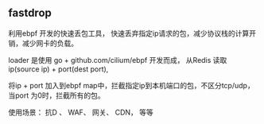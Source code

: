 ## fastdrop

利用ebpf 开发的快速丢包工具， 快速丢弃指定ip请求的包，减少协议栈的计算开销，减少网卡的负载。

loader 是使用 go +  github.com/cilium/ebpf 开发而成， 从Redis 读取 ip(source ip) + port(dest port), 

将ip + port 加入到ebpf map中，拦截指定ip到本机端口的包，不区分tcp/udp， 当port 为0时，拦截所有的包。


使用场景： 抗D 、 WAF、 网关、 CDN， 等等